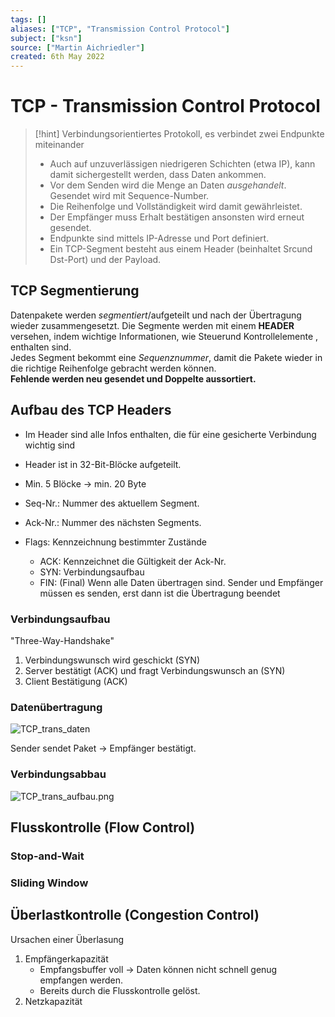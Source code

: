 ```yaml
---
tags: []
aliases: ["TCP", "Transmission Control Protocol"]
subject: ["ksn"]
source: ["Martin Aichriedler"]
created: 6th May 2022
---
```


# TCP - Transmission Control Protocol

> [!hint] Verbindungsorientiertes Protokoll, es verbindet zwei Endpunkte miteinander
> - Auch auf unzuverlässigen niedrigeren Schichten (etwa IP), kann damit sichergestellt werden, dass Daten ankommen.
> - Vor dem Senden wird die Menge an Daten *ausgehandelt*. Gesendet wird mit Sequence-Number.
> - Die Reihenfolge und Vollständigkeit wird damit gewährleistet.
> - Der Empfänger muss Erhalt bestätigen ansonsten wird erneut gesendet.
> - Endpunkte sind mittels IP-Adresse und Port definiert.
> - Ein TCP-Segment besteht aus einem Header (beinhaltet Srcund Dst-Port) und der Payload.

## TCP Segmentierung

Datenpakete werden *segmentiert*/aufgeteilt und nach der Übertragung wieder zusammengesetzt. Die Segmente werden mit einem **HEADER** versehen, indem wichtige Informationen, wie Steuerund Kontrollelemente , enthalten sind.  
Jedes Segment bekommt eine *Sequenznummer*, damit die Pakete wieder in die richtige Reihenfolge gebracht werden können.  
**Fehlende werden neu gesendet und Doppelte aussortiert.**

## Aufbau des TCP Headers

- Im Header sind alle Infos enthalten, die für eine gesicherte Verbindung wichtig sind
- Header ist in 32-Bit-Blöcke aufgeteilt.
- Min. 5 Blöcke $\rightarrow$ min. 20 Byte

- Seq-Nr.: Nummer des aktuellem Segment. 
- Ack-Nr.: Nummer des nächsten Segments.
- Flags: Kennzeichnung bestimmter Zustände
	- ACK: Kennzeichnet die Gültigkeit der Ack-Nr. 
	- SYN: Verbindungsaufbau
	- FIN: (Final) Wenn alle Daten übertragen sind. Sender und Empfänger müssen es senden, erst dann ist die Übertragung beendet

### Verbindungsaufbau

"Three-Way-Handshake"

1. Verbindungswunsch wird geschickt (SYN)
2. Server bestätigt (ACK) und fragt Verbindungswunsch an (SYN)
3. Client Bestätigung (ACK) 

### Datenübertragung

![TCP_trans_daten](assets/TCP_trans_daten.png)

Sender sendet Paket $\rightarrow$ Empfänger bestätigt.

### Verbindungsabbau

![TCP_trans_aufbau.png](assets/TCP_trans_aufbau.png)

## Flusskontrolle (Flow Control)

### Stop-and-Wait

### Sliding Window

## Überlastkontrolle (Congestion Control)

Ursachen einer Überlasung
1. Empfängerkapazität
	- Empfangsbuffer voll $\rightarrow$ Daten können nicht schnell genug empfangen werden.
	- Bereits durch die Flusskontrolle gelöst.
2. Netzkapazität
